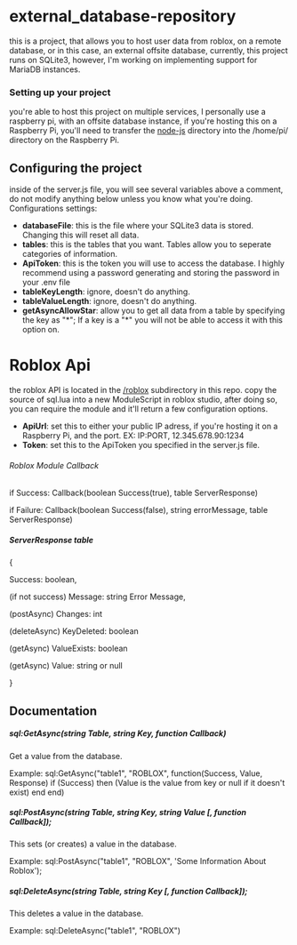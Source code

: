 # external_database-repository
this is a project, that allows you to host user data from roblox, on a remote database, or in this case, an external offsite database, currently, this project runs on SQLite3, however, I'm working on implementing support for MariaDB instances.

### Setting up your project
you're able to host this project on multiple services, I personally use a raspberry pi, with an offsite database instance, if you're hosting this on a Raspberry Pi, you'll need to transfer the [node-js](https://github.com/Avenze/external_database-repository/tree/master/node-js) directory into the /home/pi/ directory on the Raspberry Pi.

## Configuring the project
inside of the server.js file, you will see several variables above a comment, do not modify anything below unless you know what you're doing.
Configurations settings:

- **databaseFile**: this is the file where your SQLite3 data is stored. Changing this will reset all data.
- **tables**: this is the tables that you want. Tables allow you to seperate categories of information.
- **ApiToken**: this is the token you will use to access the database. I highly recommend using a password generating and storing the password in your .env file
- **tableKeyLength**: ignore, doesn't do anything.
- **tableValueLength**: ignore, doesn't do anything.
- **getAsyncAllowStar**: allow you to get all data from a table by specifying the key as "\*"; If a key is a "\*" you will not be able to access it with this option on.

# Roblox Api
the roblox API is located in the [/roblox](https://github.com/Avenze/external_database-repository/tree/master/roblox) subdirectory in this repo.
copy the source of sql.lua into a new ModuleScript in roblox studio, after doing so, you can require the module and it'll return a few configuration options.

- **ApiUrl**: set this to either your public IP adress, if you're hosting it on a Raspberry Pi, and the port. EX: IP:PORT, 12.345.678.90:1234
- **Token**: set this to the ApiToken you specified in the server.js file.

###### Roblox Module Callback
if Success: Callback(boolean Success(true), table ServerResponse)

if Failure: Callback(boolean Success(false), string errorMessage, table ServerResponse)

##### ServerResponse table
{

  Success: boolean,
  
  (if not success) Message: string Error Message,
  
  (postAsync) Changes: int
  
  (deleteAsync) KeyDeleted: boolean
  
  (getAsync) ValueExists: boolean
  
  (getAsync) Value: string or null
  
}

## Documentation

##### sql:GetAsync(string Table, string Key, function Callback)
Get a value from the database.

Example: sql:GetAsync("table1", "ROBLOX", function(Success, Value, Response) if (Success) then (Value is the value from key or null if it doesn't exist) end end)

##### sql:PostAsync(string Table, string Key, string Value \[, function Callback]);
This sets (or creates) a value in the database.

Example: sql:PostAsync("table1", "ROBLOX", 'Some Information About Roblox');

##### sql:DeleteAsync(string Table, string Key \[, function Callback]);
This deletes a value in the database.

Example: sql:DeleteAsync("table1", "ROBLOX")
